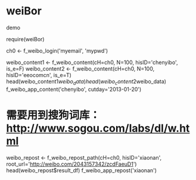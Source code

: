 weiBor
======
demo

require(weiBor)

ch0 <- f_weibo_login('myemail', 'mypwd')

weibo_content1 <- f_weibo_content(cH=ch0, N=100, hisID='chenyibo', is_e=F)
weibo_content2 <- f_weibo_content(cH=ch0, N=100, hisID='eeocomcn', is_e=T)
head(weibo_content1$weibo_data)
head(weibo_content2$weibo_data)
f_weibo_app_content('chenyibo', cutday='2013-01-20')
# 需要用到搜狗词库：http://www.sogou.com/labs/dl/w.html

weibo_repost <- f_weibo_repost_path(cH=ch0, hisID='xiaonan', root_url='http://weibo.com/2043157342/zcdFaeuD1')
head(weibo_repost$result_df)
f_weibo_app_repost('xiaonan')

